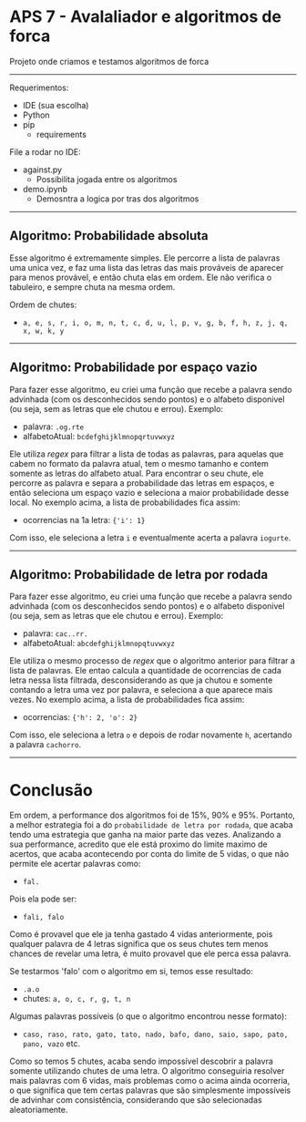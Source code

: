 
# APS 7 - Avalaliador e algoritmos de forca
Projeto onde criamos e testamos algoritmos de forca

------------------------------------------------------

Requerimentos:
- IDE (sua escolha)
- Python
- pip
    - requirements

File a rodar no IDE:
- against.py
    - Possibilita jogada entre os algoritmos
- demo.ipynb
    - Demosntra a logica por tras dos algoritmos

------------------------------------------------------

## Algoritmo: Probabilidade absoluta

Esse algoritmo é extremamente simples. Ele percorre a lista de palavras uma unica vez, e faz uma lista das letras das mais prováveis de aparecer para menos provável, e então chuta elas em ordem. Ele não verifica o tabuleiro, e sempre chuta na mesma ordem.

Ordem de chutes:
- `a, e, s, r, i, o, m, n, t, c, d, u, l, p, v, g, b, f, h, z, j, q, x, w, k, y`

------------------------------------------------------

## Algoritmo: Probabilidade por espaço vazio

Para fazer esse algoritmo, eu criei uma função que recebe a palavra sendo advinhada (com os desconhecidos sendo pontos) e o alfabeto disponivel (ou seja, sem as letras que ele chutou e errou). Exemplo:
- palavra: `.og.rte`
- alfabetoAtual: `bcdefghijklmnopqrtuvwxyz`

Ele utiliza _regex_ para filtrar a lista de todas as palavras, para aquelas que cabem no formato da palavra atual, tem o mesmo tamanho e contem somente as letras do alfabeto atual. Para encontrar o seu chute, ele percorre as palavra e separa a probabilidade das letras em espaços, e então seleciona um espaço vazio e seleciona a maior probabilidade desse local. No exemplo acima, a lista de probabilidades fica assim:

- ocorrencias na 1a letra: `{'i': 1}`

Com isso, ele seleciona a letra `i` e eventualmente acerta a palavra `iogurte`.

------------------------------------------------------

## Algoritmo: Probabilidade de letra por rodada

Para fazer esse algoritmo, eu criei uma função que recebe a palavra sendo advinhada (com os desconhecidos sendo pontos) e o alfabeto disponivel (ou seja, sem as letras que ele chutou e errou). Exemplo:
- palavra: `cac..rr.`
- alfabetoAtual: `abcdefghijklmnopqtuvwxyz`

Ele utiliza o mesmo processo de _regex_ que o algoritmo anterior para filtrar a lista de palavras. Ele entao calcula a quantidade de ocorrencias de cada letra nessa lista filtrada, desconsiderando as que ja chutou e somente contando a letra uma vez por palavra, e seleciona a que aparece mais vezes. No exemplo acima, a lista de probabilidades fica assim:

- ocorrencias: `{'h': 2, 'o': 2}`

Com isso, ele seleciona a letra `o` e depois de rodar novamente `h`, acertando a palavra `cachorro`.

------------------------------------------------------

# Conclusão

Em ordem, a performance dos algoritmos foi de 15%, 90% e 95%. Portanto, a melhor estrategia foi a do `probabilidade de letra por rodada`, que acaba tendo uma estrategia que ganha na maior parte das vezes. Analizando a sua performance, acredito que ele está proximo do limite maximo de acertos, que acaba acontecendo por conta do limite de 5 vidas, o que não permite ele acertar palavras como:

- `fal.`

Pois ela pode ser:

- `fali, falo`

Como é provavel que ele ja tenha gastado 4 vidas anteriormente, pois qualquer palavra de 4 letras significa que os seus chutes tem menos chances de revelar uma letra, é muito provavel que ele perca essa palavra. 

Se testarmos 'falo' com o algoritmo em si, temos esse resultado:

- `.a.o`
- chutes: `a, o, c, r, g, t, n`

Algumas palavras possíveis (o que o algoritmo encontrou nesse formato):

- `caso, raso, rato, gato, tato, nado, bafo, dano, saio, sapo, pato, pano, vazo` etc.

Como so temos 5 chutes, acaba sendo impossível descobrir a palavra somente utilizando chutes de uma letra. O algoritmo conseguiria resolver mais palavras com 6 vidas, mais problemas como o acima ainda ocorreria, o que significa que tem certas palavras que são simplesmente impossíveis de advinhar com consistência, considerando que são selecionadas aleatoriamente. 
